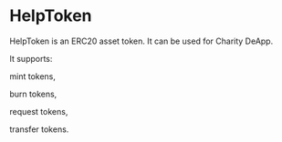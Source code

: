 # HelpToken
HelpToken is an ERC20 asset token. It can be used for Charity DeApp. 

It supports: 

mint tokens,

burn tokens,

request tokens,

transfer tokens.
